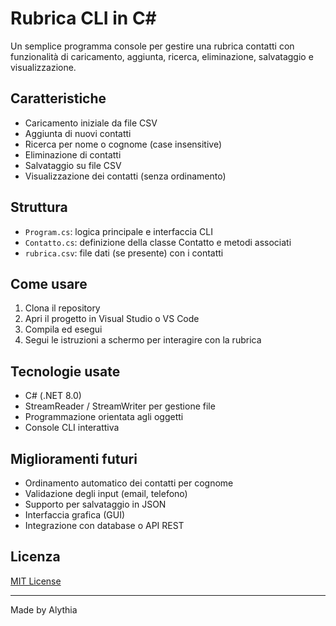 # Rubrica CLI in C#

Un semplice programma console per gestire una rubrica contatti con funzionalità di caricamento, aggiunta, ricerca, eliminazione, salvataggio e visualizzazione.

## Caratteristiche

- Caricamento iniziale da file CSV
- Aggiunta di nuovi contatti
- Ricerca per nome o cognome (case insensitive)
- Eliminazione di contatti
- Salvataggio su file CSV
- Visualizzazione dei contatti (senza ordinamento)

## Struttura

- `Program.cs`: logica principale e interfaccia CLI
- `Contatto.cs`: definizione della classe Contatto e metodi associati
- `rubrica.csv`: file dati (se presente) con i contatti

## Come usare

1. Clona il repository
2. Apri il progetto in Visual Studio o VS Code
3. Compila ed esegui
4. Segui le istruzioni a schermo per interagire con la rubrica

## Tecnologie usate

- C# (.NET 8.0)
- StreamReader / StreamWriter per gestione file
- Programmazione orientata agli oggetti
- Console CLI interattiva

## Miglioramenti futuri

- Ordinamento automatico dei contatti per cognome
- Validazione degli input (email, telefono)
- Supporto per salvataggio in JSON
- Interfaccia grafica (GUI)
- Integrazione con database o API REST

## Licenza

[MIT License](LICENSE)

---

Made by Alythia 
